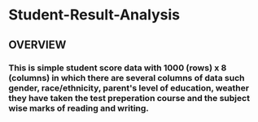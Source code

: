 # Student-Result-Analysis
## OVERVIEW
### This is simple student score data with 1000 (rows) x  8 (columns) in which there are several columns of data such gender, race/ethnicity, parent's level of education, weather they have taken the test preperation course and the subject wise marks of reading and writing.
